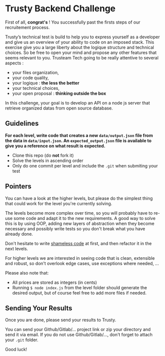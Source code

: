 # Trusty Backend Challenge

First of all, **congrat's** ! You successfully past the firsts steps of our recruitement process. 

Trusty’s technical test is build to help you to express yourself as a developer and give us an overview of your ability to code on an imposed stack. This exercise give you a large liberty about the logique structure and technical choices. So be free to open your mind and propose any other features that seems relevant to you. Trusteam Tech going to be really attentive to several aspects :
- your files organization,
- your code quality,
- your logique :  **the less the better**
- your technical choices,
- your open proposal : **thinking outside the box**

In this challenge, your goal is to develop an API on a node js server that retrieve organized datas from open source database.

## Guidelines

**For each level, write code that creates a new `data/output.json` file from the data in `data/input.json`.
An `expected_output.json` file is available to give you a reference on what result is expected.**

- Clone this repo (do **not** fork it)
- Solve the levels in ascending order
- Only do one commit per level and include the `.git` when submiting your test

## Pointers

You can have a look at the higher levels, but please do the simplest thing that could work for the level you're currently solving.

The levels become more complex over time, so you will probably have to re-use some code and adapt it to the new requirements.
A good way to solve this is by using OOP, adding new layers of abstraction when they become necessary and possibly write tests so you don't break what you have already done.

Don't hesitate to write [shameless code](http://red-badger.com/blog/2014/08/20/i-spent-3-days-with-sandi-metz-heres-what-i-learned/) at first, and then refactor it in the next levels.

For higher levels we are interested in seeing code that is clean, extensible and robust, so don't overlook edge cases, use exceptions where needed, ...

Please also note that:

- All prices are stored as integers (in cents)
- Running `$ node index.js` from the level folder should generate the desired output, but of course feel free to add more files if needed.

## Sending Your Results

Once you are done, please send your results to Trusty.

You can send your Github/Gitlab/... project link or zip your directory and send it via email.
If you do not use Github/Gitlab/..., don't forget to attach your `.git` folder.

Good luck!